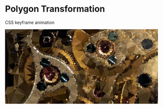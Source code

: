 Polygon Transformation
======================

CSS keyframe animation

![Screenshot](https://github.com/joetm/transpoly/blob/master/screenshot-2.jpg?raw=true "Polygon Transformation")

